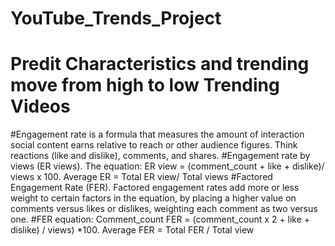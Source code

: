 # YouTube_Trends_Project 
# Predit Characteristics and trending move from high to low Trending Videos
#Engagement rate is a formula that measures the amount of interaction social content earns relative to reach or other audience figures. Think reactions (like and dislike), comments, and shares.
#Engagement rate by views (ER views). The equation: ER view =  (comment_count + like + dislike)/ views x 100. Average ER = Total ER view/ Total views
#Factored Engagement Rate (FER). Factored engagement rates add more or less weight to certain factors in the equation, by placing a higher value on comments versus likes or dislikes, weighting each comment as two versus one. 
#FER equation: Comment_count FER = (comment_count x 2 + like + dislike) / views) *100.  Average FER = Total FER / Total view
